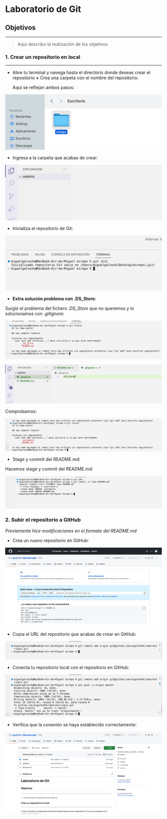 # **Laboratorio de Git**

## **Objetivos**
***

> Aquí describo la realización de los objetivos


### **1.** Crear un repositorio en local
---

- Abre tu terminal y navega hasta el directorio donde deseas crear el repositorio **+** Crea una carpeta con el nombre del repositorio:

    Aquí se reflejan ambos pasos:

![Creación repositorio](./content/1-1-creacion-repo.png)


- Ingresa a la carpeta que acabas de crear:

![Ingreso con Visual Studio Code](./content/1-2-ingreso_vsc.png)


- Inicializa el repositorio de Git:

![Inicializo repositorio Git](./content/1-3-git-init.png)


- **Extra solución problema con .DS_Store:**



Surgió el problema del fichero *.DS_Store* que no queremos y lo solucionamos con *.gitignore*:


![Problema .DS_Store](./content/1-5-problema-dsstore.png)

![Solución .gitignore](./content/1-6-solucion-gitignore.png)

Comprobamos:

![Git status](./content/1-7-git-status.png)

- Stage y commit del README.md:

Hacemos stage y commit del README.md:

![Stage y commit](./content/1-8-stage-commit.png)

### **2.** Subir el repositorio a GitHub

*Previamente hice modificaciones en el formato del README.md*

- Crea un nuevo repositorio en GitHub:

![Creo repositorio GitHub](./content/2-1-creacion-repo-github.png)

- Copia el URL del repositorio que acabas de crear en GitHub:

![Copio URL de GitHub](./content/2-2-copia-url-github.png)

- Conecta tu repositorio local con el repositorio en GitHub:

![Conecto local con Github](./content/2-3-conexion-local-github.png)

- Verifica que la conexión se haya establecido correctamente:

![Verifico conexión correcta](./content/2-4-verificacion.png)






